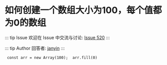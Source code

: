 # 如何创建一个数组大小为100，每个值都为0的数组



::: tip Issue 
 欢迎在 Issue 中交流与讨论: [Issue 520](https://github.com/shfshanyue/Daily-Question/issues/520) 
:::

::: tip Author 
回答者: [janyin](https://github.com/janyin) 
:::

` 
 const arr = new Array(100); 
 arr.fill(0)
 `